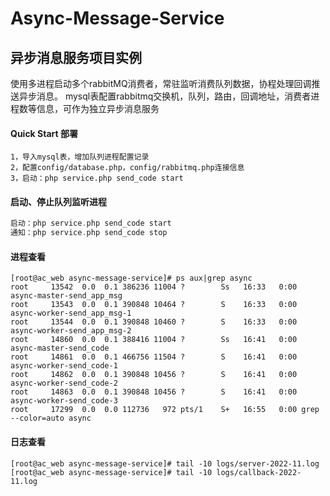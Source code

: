 # Async-Message-Service
## 异步消息服务项目实例
使用多进程启动多个rabbitMQ消费者，常驻监听消费队列数据，协程处理回调推送异步消息。
mysql表配置rabbitmq交换机，队列，路由，回调地址，消费者进程数等信息，可作为独立异步消息服务


#### Quick Start 部署 
```text
1，导入mysql表，增加队列进程配置记录
2，配置config/database.php，config/rabbitmq.php连接信息
3，启动：php service.php send_code start
```

#### 启动、停止队列监听进程
```php
启动：php service.php send_code start
通知：php service.php send_code stop
```

#### 进程查看
```shell script
[root@ac_web async-message-service]# ps aux|grep async
root     13542  0.0  0.1 386236 11004 ?        Ss   16:33   0:00 async-master-send_app_msg
root     13543  0.0  0.1 390848 10464 ?        S    16:33   0:00 async-worker-send_app_msg-1
root     13544  0.0  0.1 390848 10460 ?        S    16:33   0:00 async-worker-send_app_msg-2
root     14860  0.0  0.1 388416 11004 ?        Ss   16:41   0:00 async-master-send_code
root     14861  0.0  0.1 466756 11504 ?        S    16:41   0:00 async-worker-send_code-1
root     14862  0.0  0.1 390848 10456 ?        S    16:41   0:00 async-worker-send_code-2
root     14863  0.0  0.1 390848 10456 ?        S    16:41   0:00 async-worker-send_code-3
root     17299  0.0  0.0 112736   972 pts/1    S+   16:55   0:00 grep --color=auto async
```

#### 日志查看
```shell script
[root@ac_web async-message-service]# tail -10 logs/server-2022-11.log 
[root@ac_web async-message-service]# tail -10 logs/callback-2022-11.log 
```